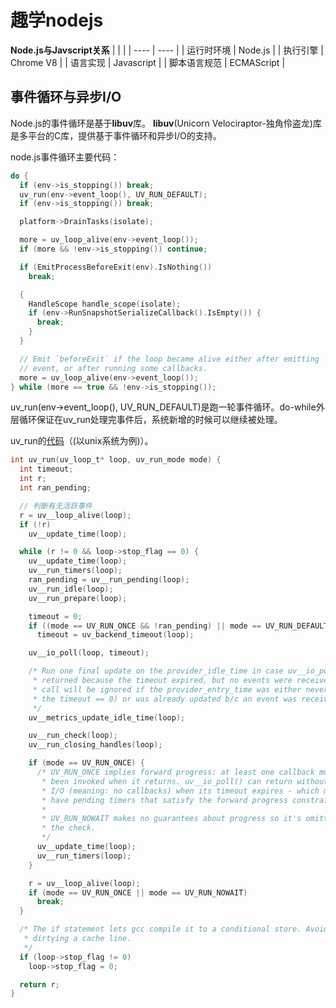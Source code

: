 # 趣学nodejs


**Node.js与Javscript关系**
|     |   |
|  ----  | ----  |
|  运行时环境 | Node.js |
| 执行引擎  | Chrome V8 |
| 语言实现  | Javascript |
| 脚本语言规范  | ECMAScript |

## 事件循环与异步I/O

Node.js的事件循环是基于**libuv**库。
**libuv**(Unicorn Velociraptor-独角伶盗龙)库是多平台的C库，提供基于事件循环和异步I/O的支持。


node.js事件循环主要代码：
```c++
do {
  if (env->is_stopping()) break;
  uv_run(env->event_loop(), UV_RUN_DEFAULT);
  if (env->is_stopping()) break;

  platform->DrainTasks(isolate);

  more = uv_loop_alive(env->event_loop());
  if (more && !env->is_stopping()) continue;

  if (EmitProcessBeforeExit(env).IsNothing())
    break;

  {
    HandleScope handle_scope(isolate);
    if (env->RunSnapshotSerializeCallback().IsEmpty()) {
      break;
    }
  }

  // Emit `beforeExit` if the loop became alive either after emitting
  // event, or after running some callbacks.
  more = uv_loop_alive(env->event_loop());
} while (more == true && !env->is_stopping());

```
uv_run(env->event_loop(), UV_RUN_DEFAULT)是跑一轮事件循环。do-while外层循环保证在uv_run处理完事件后，系统新增的时候可以继续被处理。

uv_run的[代码](https://github.com/nodejs/node/blob/v18.12.1/deps/uv/src/unix/core.c#L369-L426)（(以unix系统为例)）。
```c
int uv_run(uv_loop_t* loop, uv_run_mode mode) {
  int timeout;
  int r;
  int ran_pending;

  // 判断有无活跃事件
  r = uv__loop_alive(loop);
  if (!r)
    uv__update_time(loop);

  while (r != 0 && loop->stop_flag == 0) {
    uv__update_time(loop);
    uv__run_timers(loop);
    ran_pending = uv__run_pending(loop);
    uv__run_idle(loop);
    uv__run_prepare(loop);

    timeout = 0;
    if ((mode == UV_RUN_ONCE && !ran_pending) || mode == UV_RUN_DEFAULT)
      timeout = uv_backend_timeout(loop);

    uv__io_poll(loop, timeout);

    /* Run one final update on the provider_idle_time in case uv__io_poll
     * returned because the timeout expired, but no events were received. This
     * call will be ignored if the provider_entry_time was either never set (if
     * the timeout == 0) or was already updated b/c an event was received.
     */
    uv__metrics_update_idle_time(loop);

    uv__run_check(loop);
    uv__run_closing_handles(loop);

    if (mode == UV_RUN_ONCE) {
      /* UV_RUN_ONCE implies forward progress: at least one callback must have
       * been invoked when it returns. uv__io_poll() can return without doing
       * I/O (meaning: no callbacks) when its timeout expires - which means we
       * have pending timers that satisfy the forward progress constraint.
       *
       * UV_RUN_NOWAIT makes no guarantees about progress so it's omitted from
       * the check.
       */
      uv__update_time(loop);
      uv__run_timers(loop);
    }

    r = uv__loop_alive(loop);
    if (mode == UV_RUN_ONCE || mode == UV_RUN_NOWAIT)
      break;
  }

  /* The if statement lets gcc compile it to a conditional store. Avoids
   * dirtying a cache line.
   */
  if (loop->stop_flag != 0)
    loop->stop_flag = 0;

  return r;
}

```

